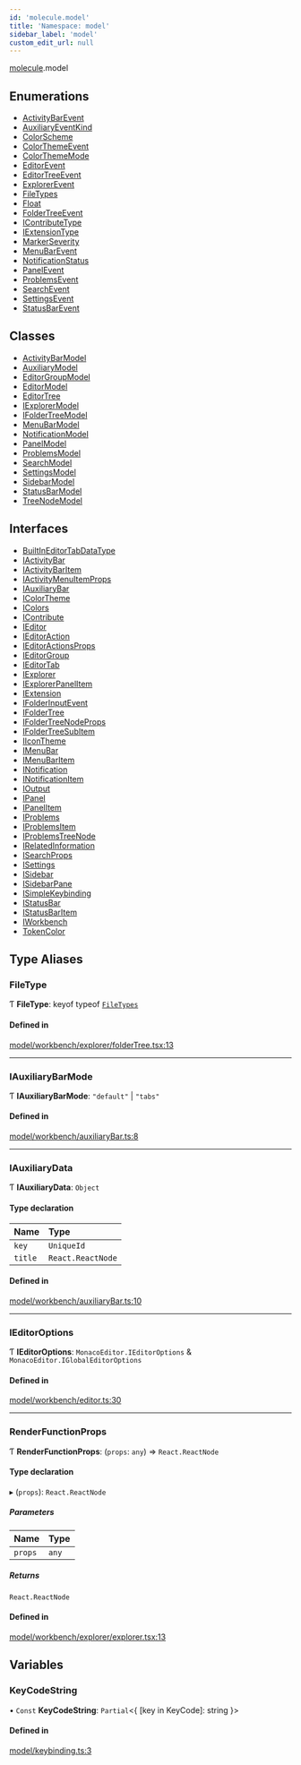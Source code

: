 ```yaml
---
id: 'molecule.model'
title: 'Namespace: model'
sidebar_label: 'model'
custom_edit_url: null
---
```


[molecule](molecule).model

## Enumerations

-   [ActivityBarEvent](../enums/molecule.model.ActivityBarEvent)
-   [AuxiliaryEventKind](../enums/molecule.model.AuxiliaryEventKind)
-   [ColorScheme](../enums/molecule.model.ColorScheme)
-   [ColorThemeEvent](../enums/molecule.model.ColorThemeEvent)
-   [ColorThemeMode](../enums/molecule.model.ColorThemeMode)
-   [EditorEvent](../enums/molecule.model.EditorEvent)
-   [EditorTreeEvent](../enums/molecule.model.EditorTreeEvent)
-   [ExplorerEvent](../enums/molecule.model.ExplorerEvent)
-   [FileTypes](../enums/molecule.model.FileTypes)
-   [Float](../enums/molecule.model.Float)
-   [FolderTreeEvent](../enums/molecule.model.FolderTreeEvent)
-   [IContributeType](../enums/molecule.model.IContributeType)
-   [IExtensionType](../enums/molecule.model.IExtensionType)
-   [MarkerSeverity](../enums/molecule.model.MarkerSeverity)
-   [MenuBarEvent](../enums/molecule.model.MenuBarEvent)
-   [NotificationStatus](../enums/molecule.model.NotificationStatus)
-   [PanelEvent](../enums/molecule.model.PanelEvent)
-   [ProblemsEvent](../enums/molecule.model.ProblemsEvent)
-   [SearchEvent](../enums/molecule.model.SearchEvent)
-   [SettingsEvent](../enums/molecule.model.SettingsEvent)
-   [StatusBarEvent](../enums/molecule.model.StatusBarEvent)

## Classes

-   [ActivityBarModel](../classes/molecule.model.ActivityBarModel)
-   [AuxiliaryModel](../classes/molecule.model.AuxiliaryModel)
-   [EditorGroupModel](../classes/molecule.model.EditorGroupModel)
-   [EditorModel](../classes/molecule.model.EditorModel)
-   [EditorTree](../classes/molecule.model.EditorTree)
-   [IExplorerModel](../classes/molecule.model.IExplorerModel)
-   [IFolderTreeModel](../classes/molecule.model.IFolderTreeModel)
-   [MenuBarModel](../classes/molecule.model.MenuBarModel)
-   [NotificationModel](../classes/molecule.model.NotificationModel)
-   [PanelModel](../classes/molecule.model.PanelModel)
-   [ProblemsModel](../classes/molecule.model.ProblemsModel)
-   [SearchModel](../classes/molecule.model.SearchModel)
-   [SettingsModel](../classes/molecule.model.SettingsModel)
-   [SidebarModel](../classes/molecule.model.SidebarModel)
-   [StatusBarModel](../classes/molecule.model.StatusBarModel)
-   [TreeNodeModel](../classes/molecule.model.TreeNodeModel)

## Interfaces

-   [BuiltInEditorTabDataType](../interfaces/molecule.model.BuiltInEditorTabDataType)
-   [IActivityBar](../interfaces/molecule.model.IActivityBar)
-   [IActivityBarItem](../interfaces/molecule.model.IActivityBarItem)
-   [IActivityMenuItemProps](../interfaces/molecule.model.IActivityMenuItemProps)
-   [IAuxiliaryBar](../interfaces/molecule.model.IAuxiliaryBar)
-   [IColorTheme](../interfaces/molecule.model.IColorTheme)
-   [IColors](../interfaces/molecule.model.IColors)
-   [IContribute](../interfaces/molecule.model.IContribute)
-   [IEditor](../interfaces/molecule.model.IEditor)
-   [IEditorAction](../interfaces/molecule.model.IEditorAction)
-   [IEditorActionsProps](../interfaces/molecule.model.IEditorActionsProps)
-   [IEditorGroup](../interfaces/molecule.model.IEditorGroup)
-   [IEditorTab](../interfaces/molecule.model.IEditorTab)
-   [IExplorer](../interfaces/molecule.model.IExplorer)
-   [IExplorerPanelItem](../interfaces/molecule.model.IExplorerPanelItem)
-   [IExtension](../interfaces/molecule.model.IExtension)
-   [IFolderInputEvent](../interfaces/molecule.model.IFolderInputEvent)
-   [IFolderTree](../interfaces/molecule.model.IFolderTree)
-   [IFolderTreeNodeProps](../interfaces/molecule.model.IFolderTreeNodeProps)
-   [IFolderTreeSubItem](../interfaces/molecule.model.IFolderTreeSubItem)
-   [IIconTheme](../interfaces/molecule.model.IIconTheme)
-   [IMenuBar](../interfaces/molecule.model.IMenuBar)
-   [IMenuBarItem](../interfaces/molecule.model.IMenuBarItem)
-   [INotification](../interfaces/molecule.model.INotification)
-   [INotificationItem](../interfaces/molecule.model.INotificationItem)
-   [IOutput](../interfaces/molecule.model.IOutput)
-   [IPanel](../interfaces/molecule.model.IPanel)
-   [IPanelItem](../interfaces/molecule.model.IPanelItem)
-   [IProblems](../interfaces/molecule.model.IProblems)
-   [IProblemsItem](../interfaces/molecule.model.IProblemsItem)
-   [IProblemsTreeNode](../interfaces/molecule.model.IProblemsTreeNode)
-   [IRelatedInformation](../interfaces/molecule.model.IRelatedInformation)
-   [ISearchProps](../interfaces/molecule.model.ISearchProps)
-   [ISettings](../interfaces/molecule.model.ISettings)
-   [ISidebar](../interfaces/molecule.model.ISidebar)
-   [ISidebarPane](../interfaces/molecule.model.ISidebarPane)
-   [ISimpleKeybinding](../interfaces/molecule.model.ISimpleKeybinding)
-   [IStatusBar](../interfaces/molecule.model.IStatusBar)
-   [IStatusBarItem](../interfaces/molecule.model.IStatusBarItem)
-   [IWorkbench](../interfaces/molecule.model.IWorkbench)
-   [TokenColor](../interfaces/molecule.model.TokenColor)

## Type Aliases

### FileType

Ƭ **FileType**: keyof typeof [`FileTypes`](../enums/molecule.model.FileTypes)

#### Defined in

[model/workbench/explorer/folderTree.tsx:13](https://github.com/DTStack/molecule/blob/927b7d39/src/model/workbench/explorer/folderTree.tsx#L13)

---

### IAuxiliaryBarMode

Ƭ **IAuxiliaryBarMode**: `"default"` \| `"tabs"`

#### Defined in

[model/workbench/auxiliaryBar.ts:8](https://github.com/DTStack/molecule/blob/927b7d39/src/model/workbench/auxiliaryBar.ts#L8)

---

### IAuxiliaryData

Ƭ **IAuxiliaryData**: `Object`

#### Type declaration

| Name    | Type              |
| :------ | :---------------- |
| `key`   | `UniqueId`        |
| `title` | `React.ReactNode` |

#### Defined in

[model/workbench/auxiliaryBar.ts:10](https://github.com/DTStack/molecule/blob/927b7d39/src/model/workbench/auxiliaryBar.ts#L10)

---

### IEditorOptions

Ƭ **IEditorOptions**: `MonacoEditor.IEditorOptions` & `MonacoEditor.IGlobalEditorOptions`

#### Defined in

[model/workbench/editor.ts:30](https://github.com/DTStack/molecule/blob/927b7d39/src/model/workbench/editor.ts#L30)

---

### RenderFunctionProps

Ƭ **RenderFunctionProps**: (`props`: `any`) => `React.ReactNode`

#### Type declaration

▸ (`props`): `React.ReactNode`

##### Parameters

| Name    | Type  |
| :------ | :---- |
| `props` | `any` |

##### Returns

`React.ReactNode`

#### Defined in

[model/workbench/explorer/explorer.tsx:13](https://github.com/DTStack/molecule/blob/927b7d39/src/model/workbench/explorer/explorer.tsx#L13)

## Variables

### KeyCodeString

• `Const` **KeyCodeString**: `Partial`<{ [key in KeyCode]: string }\>

#### Defined in

[model/keybinding.ts:3](https://github.com/DTStack/molecule/blob/927b7d39/src/model/keybinding.ts#L3)
